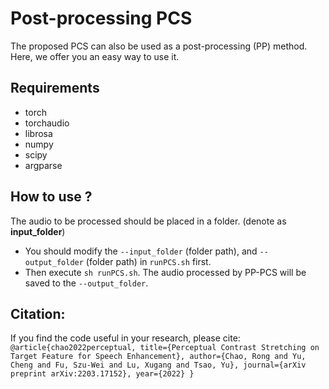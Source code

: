 # Post-processing PCS

The proposed PCS can also be used as a post-processing (PP) method.  
Here, we offer you an easy way to use it.  

## Requirements
- torch
- torchaudio
- librosa
- numpy
- scipy
- argparse

## How to use ?
The audio to be processed should be placed in a folder. (denote as **input_folder**)  
- You should modify the `--input_folder` (folder path), and `--output_folder` (folder path) in `runPCS.sh` first.
- Then execute `sh runPCS.sh`. The audio processed by PP-PCS will be saved to the `--output_folder`.


## Citation:
If you find the code useful in your research, please cite:
`` 
@article{chao2022perceptual,
  title={Perceptual Contrast Stretching on Target Feature for Speech Enhancement},
  author={Chao, Rong and Yu, Cheng and Fu, Szu-Wei and Lu, Xugang and Tsao, Yu},
  journal={arXiv preprint arXiv:2203.17152},
  year={2022}
}
`` 
